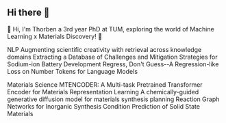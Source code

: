 ## Hi there 👋

<!--
**Thorben010/Thorben010** is a ✨ _special_ ✨ repository because its `README.md` (this file) appears on your GitHub profile.

Here are some ideas to get you started:

- 🔭 I’m currently working on ...
- 🌱 I’m currently learning ...
- 👯 I’m looking to collaborate on ...
- 🤔 I’m looking for help with ...
- 💬 Ask me about ...
- 📫 How to reach me: ...
- 😄 Pronouns: ...
- ⚡ Fun fact: ...
-->

👋 Hi, I'm Thorben a 3rd year PhD at TUM, exploring the world of Machine Learning x Materials Discovery! 🚀

NLP
Augmenting scientific creativity with retrieval across knowledge domains
Extracting a Database of Challenges and Mitigation Strategies for Sodium-ion Battery Development
Regress, Don't Guess--A Regression-like Loss on Number Tokens for Language Models

Materials Science
MTENCODER: A Multi-task Pretrained Transformer Encoder for Materials Representation Learning
A chemically-guided generative diffusion model for materials synthesis planning
Reaction Graph Networks for Inorganic Synthesis Condition Prediction of Solid State Materials

